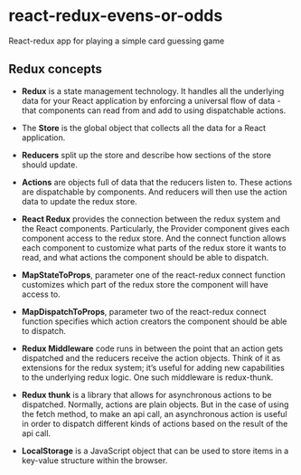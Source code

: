 # react-redux-evens-or-odds
React-redux app for playing a simple card guessing game

## Redux concepts
- **Redux** is a state management technology. It handles all the underlying data for your React application by enforcing a universal flow of data - that components can read from and add to using dispatchable actions.

- The **Store** is the global object that collects all the data for a React application.

- **Reducers** split up the store and describe how sections of the store should update.

- **Actions** are objects full of data that the reducers listen to. These actions are dispatchable by components. And reducers will then use the action data to update the redux store.

- **React Redux** provides the connection between the redux system and the React components. Particularly, the Provider component gives each component access to the redux store. And the connect function allows each component to customize what parts of the redux store it wants to read, and what actions the component should be able to dispatch.

- **MapStateToProps**, parameter one of the react-redux connect function customizes which part of the redux store the component will have access to.

- **MapDispatchToProps**, parameter two of the react-redux connect function specifies which action creators the component should be able to dispatch.

- **Redux Middleware** code runs in between the point that an action gets dispatched and the reducers receive the action objects. Think of it as extensions for the redux system; it’s useful for adding new capabilities to the underlying redux logic. One such middleware is redux-thunk.

- **Redux thunk** is a library that allows for asynchronous actions to be dispatched. Normally, actions are plain objects. But in the case of using the fetch method, to make an api call, an asynchronous action is useful in order to dispatch different kinds of actions based on the result of the api call.

- **LocalStorage** is a JavaScript object that can be used to store items in a key-value structure within the browser.

